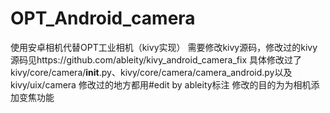 # OPT_Android_camera
使用安卓相机代替OPT工业相机（kivy实现）
需要修改kivy源码，修改过的kivy源码见https://github.com/ableity/kivy_android_camera_fix
具体修改过了kivy/core/camera/__init__.py、kivy/core/camera/camera_android.py以及kivy/uix/camera
修改过的地方都用#edit by ableity标注
修改的目的为为相机添加变焦功能
